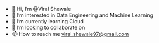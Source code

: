 
- 👋 Hi, I’m @Viral Shewale
- 👀 I’m interested in Data Engineering and Machine Learning
- 🌱 I’m currently learning Cloud
- 💞️ I’m looking to collaborate on 
- 📫 How to reach me viral.shewale97@gmail.com

